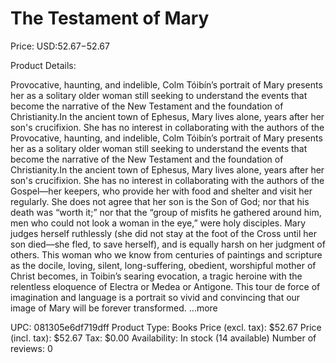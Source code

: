 # The Testament of Mary

Price: USD:$52.67-$52.67

Product Details:

Provocative, haunting, and indelible, Colm Tóibín’s portrait of Mary presents her as a solitary older woman still seeking to understand the events that become the narrative of the New Testament and the foundation of Christianity.In the ancient town of Ephesus, Mary lives alone, years after her son's crucifixion. She has no interest in collaborating with the authors of the Provocative, haunting, and indelible, Colm Tóibín’s portrait of Mary presents her as a solitary older woman still seeking to understand the events that become the narrative of the New Testament and the foundation of Christianity.In the ancient town of Ephesus, Mary lives alone, years after her son's crucifixion. She has no interest in collaborating with the authors of the Gospel—her keepers, who provide her with food and shelter and visit her regularly. She does not agree that her son is the Son of God; nor that his death was “worth it;” nor that the “group of misfits he gathered around him, men who could not look a woman in the eye,” were holy disciples. Mary judges herself ruthlessly (she did not stay at the foot of the Cross until her son died—she fled, to save herself), and is equally harsh on her judgment of others. This woman who we know from centuries of paintings and scripture as the docile, loving, silent, long-suffering, obedient, worshipful mother of Christ becomes, in Toibin’s searing evocation, a tragic heroine with the relentless eloquence of Electra or Medea or Antigone. This tour de force of imagination and language is a portrait so vivid and convincing that our image of Mary will be forever transformed. ...more

UPC: 081305e6df719dff
Product Type: Books
Price (excl. tax): $52.67
Price (incl. tax): $52.67
Tax: $0.00
Availability: In stock (14 available)
Number of reviews: 0